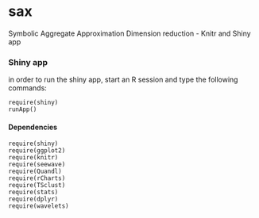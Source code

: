 # sax
Symbolic Aggregate Approximation
Dimension reduction - Knitr and Shiny app


### Shiny app

in order to run the shiny app, start an R session and type the following commands:
```
require(shiny)
runApp()
```

#### Dependencies
```
require(shiny)
require(ggplot2)
require(knitr)
require(seewave)
require(Quandl)
require(rCharts)
require(TSclust)
require(stats)
require(dplyr)
require(wavelets)
```
